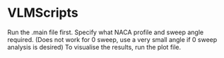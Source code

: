 # VLMScripts
Run the .main file first. Specify what NACA profile and sweep angle required. (Does not work for 0 sweep, use a very small angle if 0 sweep analysis is desired)
To visualise the results, run the plot file.
